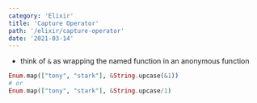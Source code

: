 ```yaml
---
category: 'Elixir'
title: 'Capture Operator'
path: '/elixir/capture-operator'
date: '2021-03-14'
---
```


- think of `&` as wrapping the named function in an anonymous function

```elixir
Enum.map(["tony", "stark"], &String.upcase(&1))
# or
Enum.map(["tony", "stark"], &String.upcase/1)
```
